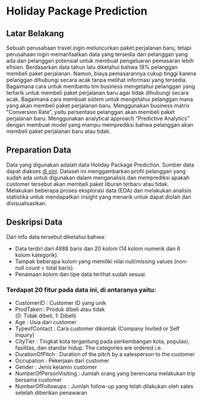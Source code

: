 # Holiday Package Prediction

## Latar Belakang
Sebuah perusahaan travel ingin meluncurkan paket 
perjalanan baru, tetapi perusahaan ingin memanfaatkan 
data yang tersedia dari pelanggan yang ada dan pelanggan 
potensial untuk membuat pengeluaran pemasaran lebih efisien.
Berdasarkan data tahun lalu diketahui bahwa 18% pelanggan membeli paket perjalanan. Namun, biaya pemasarannya cukup tinggi karena pelanggan dihubungi secara acak tanpa melihat informasi yang tersedia.
Bagaimana cara untuk membantu tim business mengetahui pelanggan yang tertarik untuk membeli paket perjalanan baru agar tidak dihubungi secara acak.
Bagaimana cara membuat sistem untuk mengetahui pelanggan mana yang akan membeli paket perjalanan baru.
Menggunakan business matrix “Conversion Rate”, yaitu persentase pelanggan akan membeli paket perjalanan baru.
Menggunakan analytical approach “Predictive Analytics” dengan membuat model yang mampu memprediksi bahwa pelanggan akan membeli paket perjalanan baru atau tidak.


## Preparation Data
Data yang digunakan adalah data Holiday Package Prediction. Sumber data dapat diakses [di sini](https://www.kaggle.com/susant4learning/holiday-package-purchase-prediction/code).  Dataset ini menggambarkan profil pelanggan yang sudah ada untuk digunakan dalam menganalisis dan memprediksi apakah customer tersebut akan membeli paket liburan terbaru atau tidak. Melakukan beberapa proses eksplorasi data (EDA) dan melakukan analisis statistika untuk mendapatkan insight yang menarik untuk dapat diolah dan divisualisasikan.

## Deskripsi Data
Dari info data tersebut diketahui bahwa:
- Data terdiri dari 4888 baris dan 20 kolom 
(14 kolom numerik dan 6 kolom kategorik).
- Tampak beberapa kolom yang memiliki nilai null/missing values (non-null count < total baris).
- Penamaan kolom dan tipe data terlihat sudah sesuai.

### Terdapat 20 fitur pada data ini, di antaranya yaitu:

- CustomerID : Customer ID yang unik
- ProdTaken : Produk dibeli atau tidak  
(0: Tidak dibeli, 1: Dibeli)
- Age : Usia dari customer
- TypeofContact : Cara customer dikontak (Company Invited or Self Inquiry)
- CityTier : Tingkat kota tergantung pada perkembangan kota, populasi, fasilitas, dan standar hidup. The categories are ordered i.e.
- DurationOfPitch : Duration of the pitch by a salesperson to the customer
- Occupation : Pekerjaan dari customer
- Gender : Jenis kelamin customer
- NumberOfPersonVisiting : Jumlah orang yang berencana melakukan trip bersama customer
- NumberOfFollowups : Jumlah follow-up yang telah dilakukan oleh sales setelah diberikan penawaran





